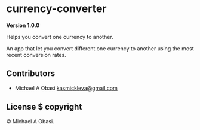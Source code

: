 # currency-converter

**Version 1.0.0**

Helps you convert one currency to another.

An app that let you convert different one currency to another using the most recent conversion rates.

## Contributors

- Michael A Obasi <kasmickleva@gmail.com>

## License $ copyright

© Michael A Obasi.